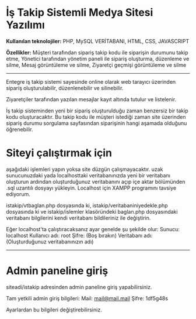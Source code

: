 # İş Takip Sistemli Medya Sitesi Yazılımı


<b>Kullanılan teknolojiler:</b> PHP, MySQL VERİTABANI, HTML, CSS, JAVASCRIPT

<b>Özellikler:</b> Müşteri tarafından sipariş takip kodu ile siparişin durumunu takip etme, Yönetici tarafından yönetim paneli ile sipariş oluşturma, düzenleme ve silme, Mesaj görüntüleme ve silme, Ziyaretçi geçmişi görüntüleme ve silme

---

Entegre iş takip sistemi sayesinde online olarak web tarayıcı üzerinden sipariş oluşturulabilir, düzenlenebilir ve silinebilir.

Ziyaretçiler tarafından yazılan mesajlar kayıt altında tutulur ve listelenir.

İş takip sisteminden yeni bir sipariş oluşturulduğu zaman benzersiz bir takip kodu oluşturacaktır. Bu takip kodu ile müşteri istediği zaman site üzerinden sipariş durumu sorgulama sayfasından siparişinin hangi aşamada olduğunu öğrenebilir.

# Siteyi çalıştırmak için
aşağıdaki işlemleri yapın yoksa site düzgün çalışmayacaktır. 
uzak sunucunuzdaki yada localhosttaki veritabanınızda yeni bir veritabanı oluşturun ardından oluşturduğunuz veritabanını açıp içe aktar bölümünden .sql uzantılı dosyayı yükleyin. Localhost için XAMPP programını tavsiye ediyorum.

istakip/vtbaglan.php dosyasında ki, 
istakip/veritabaniniyedekle.php dosyasında ki ve 
istakip/islemler klasöründeki baglan.php dosyasındaki veritabanı bilgilerini kendi veritabanı bildileriniz ile değiştirin.

Eğer localhost'ta çalıştıracaksanız ayar genelde şu şekilde olur:
Sunucu: localhost
Kullanıcı adı: root
Şifre: (Boş bırakın)
Veritabanı adı: (Oluşturduğunuz veritabanınızın adı)

---

# Admin paneline giriş

siteadi/istakip adresinden admin paneline giriş yapabilirsiniz.

Tam yetkili admin giriş bilgileri:
Mail: mail@mail.mail
Şifre: 1df5g48s

Ayarlardan bu bilgileri değiştirebilirsiniz.
